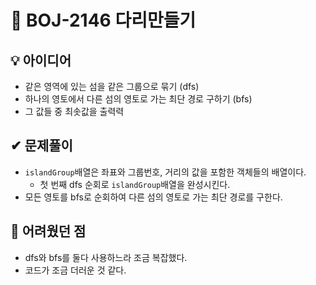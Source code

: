# 🔎 BOJ-2146 다리만들기
## 💡 아이디어
- 같은 영역에 있는 섬을 같은 그룹으로 묶기 (dfs)
- 하나의 영토에서 다른 섬의 영토로 가는 최단 경로 구하기 (bfs)
- 그 값들 중 최솟값을 출력력

## ✔ 문제풀이
- `islandGroup`배열은 좌표와 그룹번호, 거리의 값을 포함한 객체들의 배열이다.
    - 첫 번째 dfs 순회로 `islandGroup`배열을 완성시킨다.
- 모든 영토를 bfs로 순회하여 다른 섬의 영토로 가는 최단 경로를 구한다.

## 🤕 어려웠던 점
- dfs와 bfs를 둘다 사용하느라 조금 복잡했다.
- 코드가 조금 더러운 것 같다.